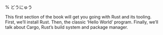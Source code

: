 % どうにゅう

This first section of the book will get you going with Rust and its tooling.
First, we’ll install Rust. Then, the classic ‘Hello World’ program. Finally,
we’ll talk about Cargo, Rust’s build system and package manager.
